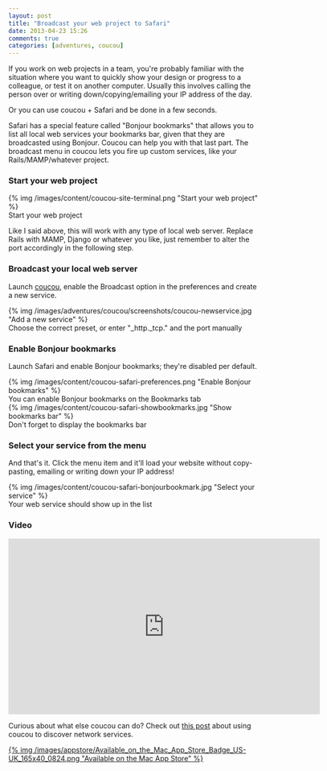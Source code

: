```yaml
---
layout: post
title: "Broadcast your web project to Safari"
date: 2013-04-23 15:26
comments: true
categories: [adventures, coucou]
---
```


If you work on web projects in a team, you're probably familiar with the situation where you want to quickly show your design or progress to a colleague, or test it on another computer. Usually this involves calling the person over or writing down/copying/emailing your IP address of the day.

Or you can use coucou + Safari and be done in a few seconds.

Safari has a special feature called "Bonjour bookmarks" that allows you to list all local web services your bookmarks bar, given that they are broadcasted using Bonjour. Coucou can help you with that last part. The broadcast menu in coucou lets you fire up custom services, like your Rails/MAMP/whatever project.

### Start your web project

<div class="thumbnail">
{% img /images/content/coucou-site-terminal.png "Start your web project" %}
<div class="caption">
Start your web project
</div>
</div>

<!-- more -->

Like I said above, this will work with any type of local web server. Replace Rails with MAMP, Django or whatever you like, just remember to alter the port accordingly in the following step.

### Broadcast your local web server

Launch <a href="http://appstore.com/mac/coucou" target="_blank">coucou</a>, enable the Broadcast option in the preferences and create a new service.

<div class="thumbnail">
{% img /images/adventures/coucou/screenshots/coucou-newservice.jpg "Add a new service" %}
<div class="caption">
Choose the correct preset, or enter "_http._tcp." and the port manually
</div>
</div>

### Enable Bonjour bookmarks

Launch Safari and enable Bonjour bookmarks; they're disabled per default.

<div class="thumbnail">
{% img /images/content/coucou-safari-preferences.png "Enable Bonjour bookmarks" %}
<div class="caption">
You can enable Bonjour bookmarks on the Bookmarks tab
</div>
</div>

<div class="thumbnail">
{% img /images/content/coucou-safari-showbookmarks.jpg "Show bookmarks bar" %}
<div class="caption">
Don't forget to display the bookmarks bar
</div>
</div>

### Select your service from the menu

And that's it. Click the menu item and it'll load your website without copy-pasting, emailing or writing down your IP address!

<div class="thumbnail">
{% img /images/content/coucou-safari-bonjourbookmark.jpg "Select your service" %}
<div class="caption">
Your web service should show up in the list
</div>
</div>

### Video

<iframe width="620" height="349" src="http://www.youtube.com/embed/7M9xcwbICPs" frameborder="0" allowfullscreen></iframe>

Curious about what else coucou can do? Check out [this post](/blog/2013/03/29/coucou-for-easy-network-access) about using coucou to discover network services.

<a href="https://itunes.apple.com/app/coucou/id620436774">{% img /images/appstore/Available_on_the_Mac_App_Store_Badge_US-UK_165x40_0824.png "Available on the Mac App Store" %}</a>
